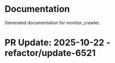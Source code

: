# Documentation

Generated documentation for monitor_crawler.

# PR Update: 2025-10-22 - refactor/update-6521
